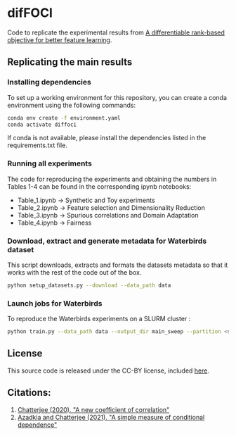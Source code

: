 # difFOCI

Code to replicate the experimental results from [A differentiable rank-based objective for better feature learning](https://arxiv.org/).

## Replicating the main results

### Installing dependencies

To set up a working environment for this repository, you can create a conda environment using the following commands:

```bash
conda env create -f environment.yaml
conda activate diffoci
```	

If conda is not available, please install the dependencies listed in the requirements.txt file.

### Running all experiments

The code for reproducing the experiments and obtaining the numbers in Tables 1-4 can be found in the corresponding ipynb notebooks:
* Table_1.ipynb -> Synthetic and Toy experiments
* Table_2.ipynb -> Feature selection and Dimensionality Reduction
* Table_3.ipynb -> Spurious correlations and Domain Adaptation
* Table_4.ipynb -> Fairness


### Download, extract and generate metadata for Waterbirds dataset

This script downloads, extracts and formats the datasets metadata so that it works with the rest of the code out of the box.

```bash
python setup_datasets.py --download --data_path data
```

### Launch jobs for Waterbirds

To reproduce the Waterbirds experiments on a SLURM cluster :

```bash
python train.py --data_path data --output_dir main_sweep --partition <slurm_partition>
```


## License

This source code is released under the CC-BY license, included [here](LICENSE).


## Citations:

1. [Chatterjee (2020). "A new coefficient of correlation"](https://arxiv.org/abs/1909.10140)
2. [Azadkia and Chatterjee (2021). "A simple measure of conditional dependence"](https://arxiv.org/abs/1910.12327)

